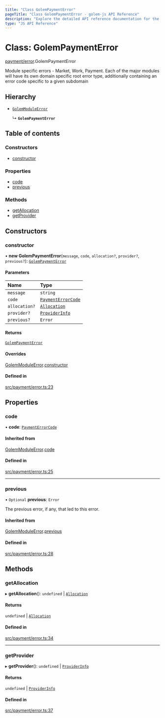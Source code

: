 ```yaml
---
title: "Class GolemPaymentError"
pageTitle: "Class GolemPaymentError - golem-js API Reference"
description: "Explore the detailed API reference documentation for the Class GolemPaymentError within the golem-js SDK for the Golem Network."
type: "JS API Reference"
---
```

# Class: GolemPaymentError

[payment/error](../modules/payment_error).GolemPaymentError

Module specific errors - Market, Work, Payment.
Each of the major modules will have its own domain specific root error type,
additionally containing an error code specific to a given subdomain

## Hierarchy

- [`GolemModuleError`](shared_error_golem_error.GolemModuleError)

  ↳ **`GolemPaymentError`**

## Table of contents

### Constructors

- [constructor](payment_error.GolemPaymentError#constructor)

### Properties

- [code](payment_error.GolemPaymentError#code)
- [previous](payment_error.GolemPaymentError#previous)

### Methods

- [getAllocation](payment_error.GolemPaymentError#getallocation)
- [getProvider](payment_error.GolemPaymentError#getprovider)

## Constructors

### constructor

• **new GolemPaymentError**(`message`, `code`, `allocation?`, `provider?`, `previous?`): [`GolemPaymentError`](payment_error.GolemPaymentError)

#### Parameters

| Name | Type |
| :------ | :------ |
| `message` | `string` |
| `code` | [`PaymentErrorCode`](../enums/payment_error.PaymentErrorCode) |
| `allocation?` | [`Allocation`](payment_allocation.Allocation) |
| `provider?` | [`ProviderInfo`](../interfaces/market_agreement_agreement.ProviderInfo) |
| `previous?` | `Error` |

#### Returns

[`GolemPaymentError`](payment_error.GolemPaymentError)

#### Overrides

[GolemModuleError](shared_error_golem_error.GolemModuleError).[constructor](shared_error_golem_error.GolemModuleError#constructor)

#### Defined in

[src/payment/error.ts:23](https://github.com/golemfactory/golem-js/blob/ed1cf1df/src/payment/error.ts#L23)

## Properties

### code

• **code**: [`PaymentErrorCode`](../enums/payment_error.PaymentErrorCode)

#### Inherited from

[GolemModuleError](shared_error_golem_error.GolemModuleError).[code](shared_error_golem_error.GolemModuleError#code)

#### Defined in

[src/payment/error.ts:25](https://github.com/golemfactory/golem-js/blob/ed1cf1df/src/payment/error.ts#L25)

___

### previous

• `Optional` **previous**: `Error`

The previous error, if any, that led to this error.

#### Inherited from

[GolemModuleError](shared_error_golem_error.GolemModuleError).[previous](shared_error_golem_error.GolemModuleError#previous)

#### Defined in

[src/payment/error.ts:28](https://github.com/golemfactory/golem-js/blob/ed1cf1df/src/payment/error.ts#L28)

## Methods

### getAllocation

▸ **getAllocation**(): `undefined` \| [`Allocation`](payment_allocation.Allocation)

#### Returns

`undefined` \| [`Allocation`](payment_allocation.Allocation)

#### Defined in

[src/payment/error.ts:34](https://github.com/golemfactory/golem-js/blob/ed1cf1df/src/payment/error.ts#L34)

___

### getProvider

▸ **getProvider**(): `undefined` \| [`ProviderInfo`](../interfaces/market_agreement_agreement.ProviderInfo)

#### Returns

`undefined` \| [`ProviderInfo`](../interfaces/market_agreement_agreement.ProviderInfo)

#### Defined in

[src/payment/error.ts:37](https://github.com/golemfactory/golem-js/blob/ed1cf1df/src/payment/error.ts#L37)
